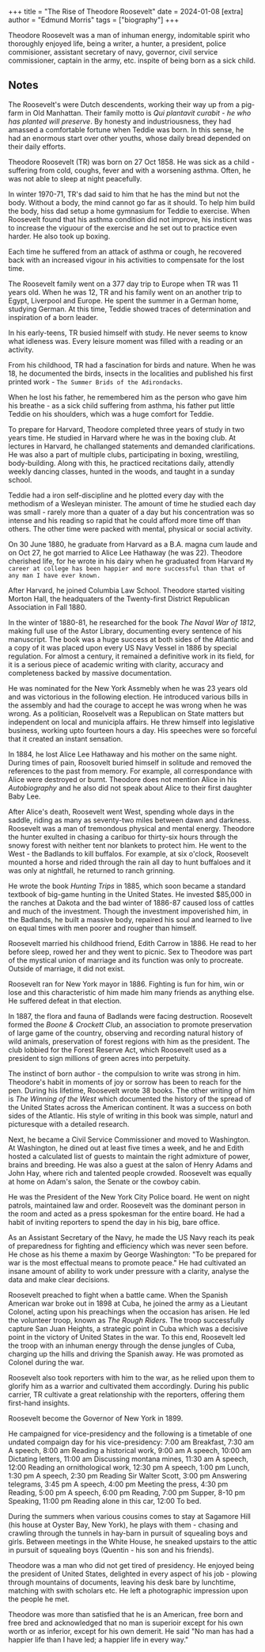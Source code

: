 +++
title = "The Rise of Theodore Roosevelt"
date = 2024-01-08
[extra]
author = "Edmund Morris"
tags = ["biography"]
+++

Theodore Roosevelt was a man of inhuman energy, indomitable spirit who thoroughly enjoyed life, being a writer, a hunter, a president, police commisioner, assistant secretary of navy, governor, civil service commissioner, captain in the army, etc. inspite of being born as a sick child.

## Notes
The Roosevelt's were Dutch descendents, working their way up from a pig-farm in Old Manhattan. Their family motto is *Qui plantavit curabit - he who has planted will preserve*. By honesty and industriousness, they had amassed a comfortable fortune when Teddie was born. In this sense, he had an enormous start over other youths, whose daily bread depended on their daily efforts.

Theodore Roosevelt (TR) was born on 27 Oct 1858. He was sick as a child - suffering from cold, coughs, fever and with a worsening asthma. Often, he was not able to sleep at night peacefully.

In winter 1970-71, TR's dad said to him that he has the mind but not the body. Without a body, the mind cannot go far as it should. To help him build the body, hiss dad setup a home gymnasium for Teddie to exercise. When Roosevelt found that his asthma condition did not improve, his insticnt was to increase the viguour of the exercise and he set out to practice even harder. He also took up boxing.

Each time he suffered from an attack of asthma or cough, he recovered back with an increased vigour in his activities to compensate for the lost time.

The Roosevelt family went on a 377 day trip to Europe when TR was 11 years old. When he was 12, TR and his family went on an another trip to Egypt, Liverpool and Europe. He spent the summer in a German home, studying German. At this time, Teddie showed traces of determination and inspiration of a born leader.

In his early-teens, TR busied himself with study. He never seems to know what idleness was. Every leisure moment was filled with a reading or an activity.

From his childhood, TR had a fascination for birds and nature. When he was 18, he documented the birds, insects in the localities and published his first printed work - `The Summer Brids of the Adirondacks`.

When he lost his father, he remembered him as the person who gave him his breathe - as a sick child suffering from asthma, his father put little Teddie on his shoulders, which was a huge comfort for Teddie.

To prepare for Harvard, Theodore completed three years of study in two years time. He studied in Harvard where he was in the boxing club. At lectures in Harvard, he challanged statements and demanded clarifications. He was also a part of multiple clubs, participating in boxing, wrestiling, body-building. Along with this, he practiced recitations daily, attendly weekly dancing classes, hunted in the woods, and taught in a sunday school.

Teddie had a iron self-discipline and he plotted every day with the methodism of a Wesleyan minister. The amount of time he studied each day was small - rarely more than a quater of a day but his concentration was so intense and his reading so rapid that he could afford more time off than others. The other time were packed with mental, physical or social activity.

On 30 June 1880, he graduate from Harvard as a B.A. magna cum laude and on Oct 27, he got married to Alice Lee Hathaway (he was 22). Theodore cherished life, for he wrote in his dairy when he graduated from Harvard `My career at college has been happier and more successful than that of any man I have ever known.`

After Harvard, he joined Columbia Law School. Theodore started visiting Morton Hall, the headquaters of the Twenty-first District Republican Association in Fall 1880.

In the winter of 1880-81, he researched for the book *The Naval War of 1812*, making full use of the Astor Library, documenting every sentence of his manuscript. The book was a huge success at both sides of the Atlantic and a copy of it was placed upon every US Navy Vessel in 1886 by special regulation. For almost a century, it remained a definitive work in its field, for it is a serious piece of academic writing with clarity, accuracy and completeness backed by massive documentation.

He was nominated for the New York Assmebly when he was 23 years old and was victorious in the following election. He introduced various bills in the assembly and had the courage to accept he was wrong when he was wrong. As a politician, Rooselvelt was a Republican on State matters but independent on local and municipla affairs. He threw himself into legislative business, working upto fourteen hours a day. His speeches were so forceful that it created an instant sensation.

In 1884, he lost Alice Lee Hathaway and his mother on the same night. During times of pain, Roosovelt buried himself in solitude and removed the references to the past from memory. For example, all correspondance with Alice were destroyed or burnt. Theodore does not mention Alice in his *Autobiography* and he also did not speak about Alice to their first daughter Baby Lee.

After Alice's death, Roosevelt went West, spending whole days in the saddle, riding as many as seventy-two miles between dawn and darkness. Roosevelt was a man of tremondous physical and mental energy. Theodore the hunter exulted in chasing a caribuo for thirty-six hours through the snowy forest with neither tent nor blankets to protect him. He went to the West - the Badlands to kill buffalos. For example, at six o'clock, Roosevelt mounted a horse and rided through the rain all day to hunt buffaloes and it was only at nightfall, he returned to ranch grinning.

He wrote the book *Hunting Trips* in 1885, which soon became a standard textbook of big-game hunting in the United States. He invested $85,000 in the ranches at Dakota and the bad winter of 1886-87 caused loss of cattles and much of the investment. Though the investment impoverished him, in the Badlands, he built a massive body, repaired his soul and learned to live on equal times with men poorer and rougher than himself.

Roosevelt married his childhood friend, Edith Carrow in 1886. He read to her before sleep, rowed her and they went to picnic. Sex to Theodore was part of the mystical union of marriage and its function was only to procreate. Outside of marriage, it did not exist.

Roosevelt ran for New York mayor in 1886. Fighting is fun for him, win or lose and this characteristic of him made him many friends as anything else. He suffered defeat in that election.

In 1887, the flora and fauna of Badlands were facing destruction. Roosevelt formed the *Boone & Crockett Club*, an association to promote preservation of large game of the country, observing and recording natural history of wild animals, preservation of forest regions with him as the president. The club lobbied for the Forest Reserve Act, which Roosevelt used as a president to sign millions of green acres into perpetuity.

The instinct of born author - the compulsion to write was strong in him. Theodore's habit in moments of joy or sorrow has been to reach for the pen. During his lifetime, Roosevelt wrote 38 books. The other writing of him is *The Winning of the West* which documented the history of the spread of the United States across the American continent. It was a success on both sides of the Atlantic. His style of writing in this book was simple, naturl and picturesque with a detailed research.

Next, he became a Civil Service Commissioner and moved to Washington. At Washington, he dined out at least five times a week, and he and Edith hosted a calculated list of guests to maintain the right admixture of power, brains and breeding. He was also a guest at the salon of Henry Adams and John Hay, where rich and talented people crowded. Roosevelt was equally at home on Adam's salon, the Senate or the cowboy cabin.

He was the President of the New York City Police board. He went on night patrols, maintained law and order. Roosevelt was the dominant person in the room and acted as a press spokesman for the entire board. He had a habit of inviting reporters to spend the day in his big, bare office.

As an Assistant Secretary of the Navy, he made the US Navy reach its peak of preparedness for fighting and efficiency which was never seen before. He chose as his theme a maxim by George Washington: "To be  prepared for war is the most effectual means to promote peace." He had cultivated an insane amount of ability to work under pressure with a clarity, analyse the data and make clear decisions.

Roosevelt preached to fight when a battle came. When the Spanish American war broke out in 1898 at Cuba, he joined the army as a Lieutant Colonel, acting upon his preachings when the occasion has arisen. He led the volunteer troop, known as *The Rough Riders*. The troop successfully capture San Juan Heights, a strategic point in Cuba which was a decisive point in the victory of United States in the war. To this end, Roosevelt led the troop with an inhuman energy through the dense jungles of Cuba, charging up the hills and driving the Spanish away. He was promoted as Colonel during the war.

Roosevelt also took reporters with him to the war, as he relied upon them to glorify him as a warrior and cultivated them accordingly. During his public carrier, TR cultivate a great relationship with the reporters, offering them first-hand insights.

Roosevelt become the Governor of New York in 1899.

He campaigned for vice-presidency and the following is a timetable of one undated compaign day for his vice-presidency:
7:00 am Breakfast, 7:30 am A speech, 8:00 am Reading a historical work,  9:00 am A speech,  10:00 am Dictating letters,  11:00 am Discussing montana mines,  11:30 am A speech,  12:00 Reading an ornithological work,  12:30 pm A speech,  1:00 pm Lunch,  1:30 pm A speech,  2:30 pm Reading Sir Walter Scott,  3:00 pm Answering telegrams,  3:45 pm A speech,  4:00 pm Meeting the press,  4:30 pm Reading,  5:00 pm A speech,  6:00 pm Reading,  7:00 pm Supper,  8-10 pm Speaking,  11:00 pm Reading alone in this car,  12:00 To bed.

During the summers when various cousins comes to stay at Sagamore Hill (his house at Oyster Bay, New York), he plays with them - chasing and crawling through the tunnels in hay-barn in pursuit of squealing boys and girls. Between meetings in the White House, he sneaked upstairs to the attic in pursuit of squealing boys (Quentin - his son and his friends).

Theodore was a man who did not get tired of presidency. He enjoyed being the president of United States, delighted in every aspect of his job - plowing through mountains of documents, leaving his desk bare by lunchtime, matching with swith scholars etc. He left a photographic impression upon the people he met.

Theodore was more than satisfied that he is an American, free born and free bred and acknowledged that no man is superioir except for his own worth or as inferior, except for his own demerit. He said "No man has had a happier life than I have led; a happier life in every way."
